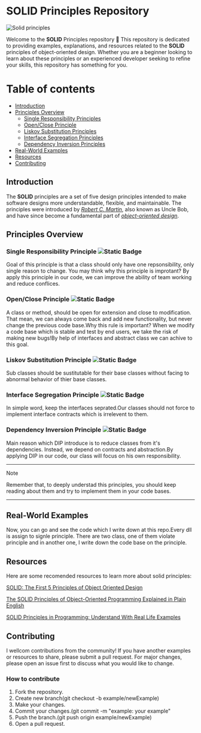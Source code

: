 # SOLID Principles Repository

![Solid principles](https://media.dev.to/cdn-cgi/image/width=1280,height=720,fit=cover,gravity=auto,format=auto/https%3A%2F%2Fdev-to-uploads.s3.amazonaws.com%2Fuploads%2Farticles%2Ftq5fahfhe0kdc8muaiyg.png)

Welcome to the **SOLID** Principles repository 🤟 This repository is dedicated to providing examples, explanations, and resources related to the **SOLID** principles of object-oriented design. Whether you are a beginner looking to learn about these principles or an experienced developer seeking to refine your skills, this repository has something for you.

# Table of contents

- [Introduction](#introduction)
- [Principles Overview](#principles-overview)
  - [Single Responsibility Principles](#single-responsibility-principle)
  - [Open/Close Principle](#open/close-principle)
  - [Liskov Substitution Principles](#liskov-substitution-principle)
  - [Interface Segregation Principles](#interface-segregation-principle)
  - [Dependency Inversion Principles](#dependency-inversion-principle)
- [Real-World Examples](#real-world-examples)
- [Resources](#resources)
- [Contributing](#contributing)
<!-- - [License](@license)-->

## Introduction
The **SOLID** principles are a set of five design principles intended to make software designs more understandable, flexible, and maintainable. The principles were introduced by [_Robert C. Martin_](https://en.wikipedia.org/wiki/Robert_C._Martin), also known as Uncle Bob, and have since become a fundamental part of [_object-oriented design_](https://www.educative.io/blog/object-oriented-programming).

## Principles Overview

### Single Responsibility Principle ![Static Badge](https://img.shields.io/badge/(SRP)-blue?style=flat)

Goal of this principle is that a class should only have one repsonsibility, only single reason to change.
You may think why this principle is improtant? By apply this principle in our code, we can improve the ability of team working and reduce conflices.

### Open/Close Principle ![Static Badge](https://img.shields.io/badge/(OCP)-blue?style=flat)

A class or method, should be open for extension and close to modification.
That mean, we can always come back and add new functionality, but never change the previous code base.Why this rule is important? When we modify a code base which is stable and test by end users, we take the risk of making new bugs!By help of interfaces and abstract class we can achive to this goal.

### Liskov Substitution Principle ![Static Badge](https://img.shields.io/badge/(LSP)-blue?style=flat)

Sub classes should be sustitutable for their base classes without facing to abnormal behavior of thier base classes.

### Interface Segregation Principle ![Static Badge](https://img.shields.io/badge/(ISP)-blue?style=flat)

In simple word, keep the interfaces seprated.Our classes should not force to implement interface contracts which is irrelevent to them.

### Dependency Inversion Principle ![Static Badge](https://img.shields.io/badge/(DIP)-blue?style=flat)

Main reason which DIP introduce is to reduce classes from it's dependencies. Instead, we depend on contracts and abstraction.By applying DIP in our code, our class will focus on his own responsibility.

---

> [!NOTE]
> Remember that, to deeply understad this principles, you should keep reading about them and try to implement them in your code bases.

---

## Real-World Examples

Now, you can go and see the code which I write down at this repo.Every dll is assign to signle principle. There are two class, one of them violate principle and in another one, I write down the code base on the principle.

## Resources

Here are some recomended resources to learn more about solid principles:

[SOLID: The First 5 Principles of Object Oriented Design](https://www.digitalocean.com/community/conceptual-articles/s-o-l-i-d-the-first-five-principles-of-object-oriented-design)

[The SOLID Principles of Object-Oriented Programming Explained in Plain English](https://www.freecodecamp.org/news/solid-principles-explained-in-plain-english/)

[SOLID Principles in Programming: Understand With Real Life Examples](https://www.geeksforgeeks.org/solid-principle-in-programming-understand-with-real-life-examples/)

## Contributing

I wellcom contributions from the community! If you have another examples or resources to share, please submit a pull request. For major changes, please open an issue first to discuss what you would like to change.

### How to contribute

1. Fork the repository.
2. Create new branch(git checkout -b example/newExample)
3. Make your changes.
4. Commit your changes.(git commit -m "example: your example"
5. Push the branch.(git push origin example/newExample)
6. Open a pull request.

<!-- 
## License

This repository is licensed under the MIT License. See the LICENSE file for more information.
-->
